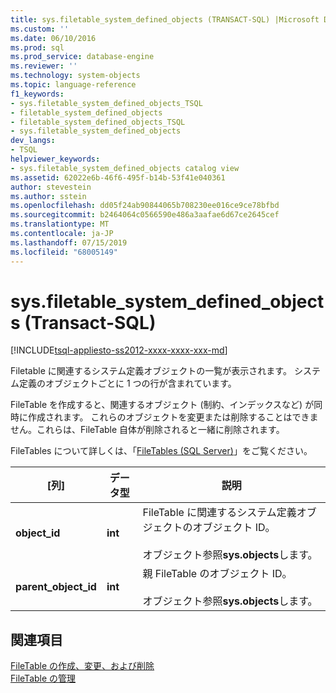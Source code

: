 ```yaml
---
title: sys.filetable_system_defined_objects (TRANSACT-SQL) |Microsoft Docs
ms.custom: ''
ms.date: 06/10/2016
ms.prod: sql
ms.prod_service: database-engine
ms.reviewer: ''
ms.technology: system-objects
ms.topic: language-reference
f1_keywords:
- sys.filetable_system_defined_objects_TSQL
- filetable_system_defined_objects
- filetable_system_defined_objects_TSQL
- sys.filetable_system_defined_objects
dev_langs:
- TSQL
helpviewer_keywords:
- sys.filetable_system_defined_objects catalog view
ms.assetid: 62022e6b-46f6-495f-b14b-53f41e040361
author: stevestein
ms.author: sstein
ms.openlocfilehash: dd05f24ab90844065b708230ee016ce9ce78bfbd
ms.sourcegitcommit: b2464064c0566590e486a3aafae6d67ce2645cef
ms.translationtype: MT
ms.contentlocale: ja-JP
ms.lasthandoff: 07/15/2019
ms.locfileid: "68005149"
---
```

# <a name="sysfiletablesystemdefinedobjects-transact-sql"></a>sys.filetable_system_defined_objects (Transact-SQL)
[!INCLUDE[tsql-appliesto-ss2012-xxxx-xxxx-xxx-md](../../includes/tsql-appliesto-ss2012-xxxx-xxxx-xxx-md.md)]

  Filetable に関連するシステム定義オブジェクトの一覧が表示されます。 システム定義のオブジェクトごとに 1 つの行が含まれています。  
  
 FileTable を作成すると、関連するオブジェクト (制約、インデックスなど) が同時に作成されます。 これらのオブジェクトを変更または削除することはできません。これらは、FileTable 自体が削除されると一緒に削除されます。  
  
 FileTables について詳しくは、「[FileTables &#40;SQL Server&#41;](../../relational-databases/blob/filetables-sql-server.md)」をご覧ください。  
  
|[列]|データ型|説明|  
|------------|---------------|-----------------|  
|**object_id**|**int**|FileTable に関連するシステム定義オブジェクトのオブジェクト ID。<br /><br /> オブジェクト参照**sys.objects**します。|  
|**parent_object_id**|**int**|親 FileTable のオブジェクト ID。<br /><br /> オブジェクト参照**sys.objects**します。|  
  
## <a name="see-also"></a>関連項目  
 [FileTable の作成、変更、および削除](../../relational-databases/blob/create-alter-and-drop-filetables.md)   
 [FileTable の管理](../../relational-databases/blob/manage-filetables.md)  
  
  

